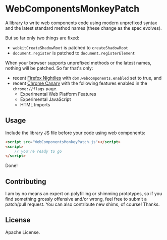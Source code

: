 # WebComponentsMonkeyPatch

A library to write web components code using modern unprefixed syntax and the latest standard method names (these change as the spec evolves).

But so far only two things are fixed:

* `webkitCreateShadowRoot` is patched to `createShadowRoot`
* `document.register`      is patched to `document.registerElement`

When your browser supports unprefixed methods or the latest names, nothing will be patched.  So far that's only:

- recent [Firefox Nightlies](http://nightly.mozilla.org/) with `dom.webcomponents.enabled` set to true, and
- recent [Chrome Canary](https://www.google.com/intl/en/chrome/browser/canary.html) with the following features enabled in the `chrome://flags` page.
    - Experimental Web Platform Features
    - Experimental JavaScript
    - HTML Imports


## Usage

Include the library JS file before your code using web components:

```html
<script src="WebComponentsMonkeyPatch.js"></script>
<script>
    // you're ready to go
</script>
```

Done!

## Contributing

I am by no means an expert on polyfilling or shimming prototypes, so if you find something grossly offensive and/or wrong, feel free to submit a patch/pull request. You can also contribute new shims, of course! Thanks.

## License

Apache License.
